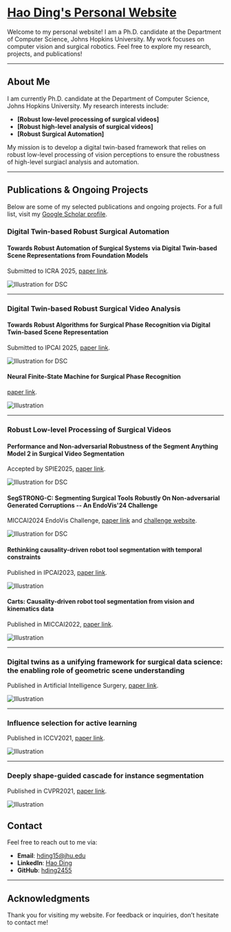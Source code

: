 # [Hao Ding's Personal Website](https://hding2455.github.io)

Welcome to my personal website! I am a Ph.D. candidate at the Department of Computer Science, Johns Hopkins University. My work focuses on computer vision and surgical robotics. Feel free to explore my research, projects, and publications!

---

## About Me
I am currently Ph.D. candidate at the Department of Computer Science, Johns Hopkins University. My research interests include:
- **[Robust low-level processing of surgical videos]** 
- **[Robust high-level analysis of surgical videos]**
- **[Robust Surgical Automation]**

My mission is to develop a digital twin-based framework that relies on robust low-level processing of vision perceptions to ensure the robustness of high-level surgiacl analysis and automation.

---

## Publications & Ongoing Projects
Below are some of my selected publications and ongoing projects. For a full list, visit my [Google Scholar profile](https://scholar.google.com/citations?user=NIP-G-cAAAAJ&hl=en&oi=sra).

### **Digital Twin-based Robust Surgical Automation**

#### **Towards Robust Automation of Surgical Systems via Digital Twin-based Scene Representations from Foundation Models**
Submitted to ICRA 2025, [paper link](https://arxiv.org/abs/2409.13107).

![Illustration for DSC](assets/dt_agent.jpg)

---

### **Digital Twin-based Robust Surgical Video Analysis**

#### **Towards Robust Algorithms for Surgical Phase Recognition via Digital Twin-based Scene Representation**
Submitted to IPCAI 2025, [paper link](https://arxiv.org/abs/2410.20026).

![Illustration for DSC](assets/dt_spr.jpg)

#### **Neural Finite-State Machine for Surgical Phase Recognition** ####
[paper link]().

![Illustration](assets/nfsm.jpg)

---
### Robust Low-level Processing of Surgical Videos

#### **Performance and Non-adversarial Robustness of the Segment Anything Model 2 in Surgical Video Segmentation**

Accepted by SPIE2025, [paper link](https://arxiv.org/abs/2408.04098).

![Illustration for DSC](assets/sam2_seg.jpg)

#### **SegSTRONG-C: Segmenting Surgical Tools Robustly On Non-adversarial Generated Corruptions -- An EndoVis'24 Challenge**

MICCAI2024 EndoVis Challenge, [paper link](https://arxiv.org/abs/2407.11906) and [challenge website](https://segstrongc.cs.jhu.edu/).

![Illustration for DSC](assets/segstrongc.jpg)


#### **Rethinking causality-driven robot tool segmentation with temporal constraints**

Published in IPCAI2023, [paper link](https://link.springer.com/article/10.1007/s11548-023-02872-8). 

![Illustration](assets/tc_carts.jpg)  

#### **Carts: Causality-driven robot tool segmentation from vision and kinematics data**

Published in MICCAI2022, [paper link](https://link.springer.com/chapter/10.1007/978-3-031-16449-1_37). 

![Illustration](assets/carts.jpg)  

---

### **Digital twins as a unifying framework for surgical data science: the enabling role of geometric scene understanding**

Published in Artificial Intelligence Surgery, [paper link](https://www.oaepublish.com/articles/ais.2024.16). 

![Illustration](assets/dt_geometric.jpg)  

---

### **Influence selection for active learning**

Published in ICCV2021, [paper link](https://openaccess.thecvf.com/content/ICCV2021/html/Liu_Influence_Selection_for_Active_Learning_ICCV_2021_paper.html). 

![Illustration](assets/isal.jpg)  

---

### **Deeply shape-guided cascade for instance segmentation**

Published in CVPR2021, [paper link](https://openaccess.thecvf.com/content/CVPR2021/html/Ding_Deeply_Shape-Guided_Cascade_for_Instance_Segmentation_CVPR_2021_paper.html). 

![Illustration](assets/dsc.jpg)  

<!-- ## Awards and Achievements
- **Award Name (Year)**: Brief description of the award or recognition.
- **Fellowship Name (Year)**: Brief description of the fellowship or grant.
- **Achievement Name (Year)**: Brief description of the achievement.

--- -->

## Contact
Feel free to reach out to me via:
- **Email**: [hding15@jhu.edu](mailto:hding15@jhu.edu)
- **LinkedIn**: [Hao Ding](https://www.linkedin.com/in/hao-ding-7280b9107/)
- **GitHub**: [hding2455](https://github.com/hding2455)

---

## Acknowledgments
Thank you for visiting my website. For feedback or inquiries, don’t hesitate to contact me!
